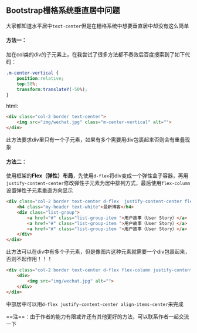 ## Bootstrap栅格系统垂直居中问题

 大家都知道水平居中`text-center`但是在栅格系统中想要垂直居中却没有这么简单

#### 方法一：

加在col类的div的子元素上，在我尝试了很多方法都不奏效后百度搜索到了如下代码：

```css
.m-center-vertical {
    position:relative;
    top:50%;
    transform:translateY(-50%);
}
```

html:

```html
<div class="col-2 border text-center">
    <img src="img/wechat.jpg" class="m-center-vertical" alt="">
</div>
```

此方法要求div里只有一个子元素，如果有多个需要用div包裹起来否则会有重叠现象



#### 方法二：

使用框架的**Flex（弹性）布局**，先使用`d-flex`将div变成一个弹性盒子容器，再用`justify-content-center`修改弹性子元素为居中排列方式，最后使用`flex-column`设置弹性子元素垂直方向显示

```html
<div class="col-2 border text-center d-flex  justify-content-center flex-column">
    <h4 class="my-header text-white">最新博客</h4>
    <div class="list-group">
        <a href="#" class="list-group-item ">用户故事（User Story）</a>
        <a href="#" class="list-group-item ">用户故事（User Story）</a>
        <a href="#" class="list-group-item ">用户故事（User Story）</a>
    </div>
</div>
```

此方法可以在div中有多个子元素，但是像图片这种元素就需要一个div包裹起来，否则不起作用！！！

```html
<div class="col-2 border text-center d-flex flex-column justify-content-center">
    <div>
        <img src="img/wechat.jpg" alt="">
    </div>
</div>
```



中部居中可以用`d-flex justify-content-center align-items-center`来完成



==注==：由于作者的能力有限或许还有其他更好的方法，可以联系作者一起交流一下

